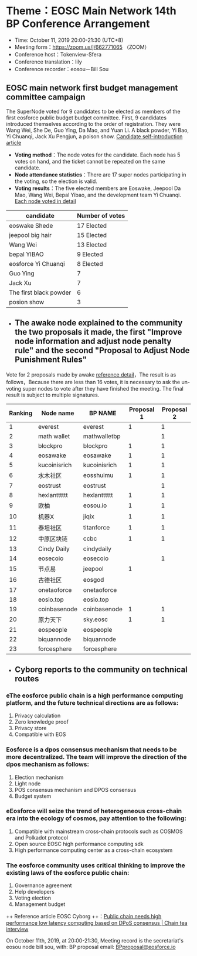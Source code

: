 # Theme：EOSC Main Network 14th BP Conference Arrangement
- Time: October 11, 2019 20:00-21:30 (UTC+8)
- Meeting form：https://zoom.us/j/662771065 （ZOOM）
- Conference host：Tokenview-Sfera
- Conference translation：lily
- Conference recorder：eosou－Bill Sou
## EOSC main network first budget management committee campaign

The SuperNode voted for 9 candidates to be elected as members of the first eosforce public budget budget committee. First, 9 candidates introduced themselves according to the order of registration. They were Wang Wei, She De, Guo Ying, Da Mao, and Yuan Li. A black powder, Yi Bao, Yi Chuanqi, Jack Xu Pengjun, a poison show.
[Candidate self-introduction article](https://github.com/eosforce/FIPs/issues/16)
- **Voting method**：The node votes for the candidate. Each node has 5 votes on hand, and the ticket cannot be repeated on the same candidate.
- **Node attendance statistics**：There are 17 super nodes participating in the voting, so the election is valid.
- **Voting results**：The five elected members are Eoswake, Jeepool Da Mao, Wang Wei, Bepal Yibao, and the development team Yi Chuanqi.  [Each node voted in detail ](https://github.com/eosforce/FIPs/issues/16#issuecomment-541348561)

candidate | Number of votes
---|---
eoswake Shede | 17 Elected
jeepool big hair | 15 Elected
Wang Wei | 13 Elected
bepal YIBAO | 9 Elected
eosforce Yi Chuanqi | 8 Elected
Guo Ying  | 7
Jack Xu | 7
The first black powder| 6
posion show | 3

- ## The awake node explained to the community the two proposals it made, the first "Improve node information and adjust node penalty rule" and the second "Proposal to Adjust Node Punishment Rules"
Vote for 2 proposals made by awake [reference detail](https://bbs.eosforce.io/topic/322)，The result is as follows，Because there are less than 16 votes, it is necessary to ask the un-voting super nodes to vote after they have finished the meeting. The final result is subject to multiple signatures.


Ranking |Node name | BP NAME | Proposal 1 | Proposal 2
---|---|---|--- |---
1 | everest | everest | 1 | 1
2 | math wallet | mathwalletbp |   | 1
3 | blockpro | blockpro | 1 | 1
4 | eosawake | eosawake | 1 | 1
5 | kucoinisrich | kucoinisrich | 1 | 1
6 | 水木社区 | eosshuimu | 1 | 1
7 | eostrust | eostrust |   | 1
8 | hexlantttttt | hexlantttttt |1 | 1
9 | 欧柚 | eosou.io | 1 | 1
10 | 机器X | jiqix | 1 | 1
11 | 泰坦社区 | titanforce |1 |1
12 | 中原区块链 | ccbc | 1 |1
13 | Cindy Daily | cindydaily |   |  
14 | eosecoio | eosecoio |   | 1
15 | 节点易 |jeepool | 1 |  
16 | 古德社区 | eosgod |   |  
17 | onetaoforce | onetaoforce |   |  
18 | eosio.top | eosio.top |   |  
19 | coinbasenode | coinbasenode | 1 | 1
20 | 原力天下 | sky.eosc | 1 | 1
21 | eospeople | eospeople |   |  
22 | biquannode | biquannode |   |  
23 | forcesphere | forcesphere |   |  

- ## Cyborg reports to the community on technical routes
### eThe eosforce public chain is a high performance computing platform, and the future technical directions are as follows:
1. Privacy calculation
1. Zero knowledge proof
1. Privacy store
1. Compatible with EOS
### Eosforce is a dpos consensus mechanism that needs to be more decentralized. The team will improve the direction of the dpos mechanism as follows:
1. Election mechanism
1. Light node
1. POS consensus mechanism and DPOS consensus
1. Budget system
### eEosforce will seize the trend of heterogeneous cross-chain era into the ecology of cosmos, pay attention to the following:
1. Compatible with mainstream cross-chain protocols such as COSMOS and Polkadot protocol
1. Open source EOSC high performance computing sdk
1. High performance computing center as a cross-chain ecosystem
### The eosforce community uses critical thinking to improve the existing laws of the eosforce public chain:
1. Governance agreement
1. Help developers
1. Voting election
1. Management budget

++ Reference article EOSC Cyborg ++：[Public chain needs high performance low latency computing based on DPoS consensus | Chain tea interview](https://mp.weixin.qq.com/s/PcUwdWm5ktQtTnkDQS302w)


On October 11th, 2019, at 20:00-21:30, Meeting record is the secretariat's eosou node bill sou, with: BP proposal email: BPproposal@eosforce.io
